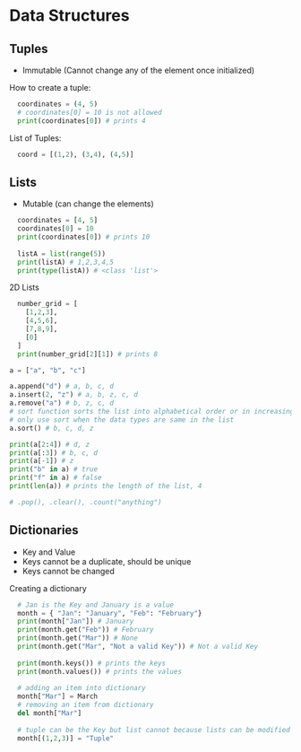 # Data Structures

## Tuples
* Immutable (Cannot change any of the element once initialized)

How to create a tuple:
```python
  coordinates = (4, 5)
  # coordinates[0] = 10 is not allowed
  print(coordinates[0]) # prints 4
```
List of Tuples:
```python
  coord = [(1,2), (3,4), (4,5)]
```

## Lists
* Mutable (can change the elements)
```python
  coordinates = [4, 5]
  coordinates[0] = 10
  print(coordinates[0]) # prints 10 
  
  listA = list(range(5))
  print(listA) # 1,2,3,4,5
  print(type(listA)) # <class 'list'>
```
2D Lists
```python
  number_grid = [
    [1,2,3],
    [4,5,6],
    [7,8,9],
    [0]
  ]
  print(number_grid[2][1]) # prints 8
```
```python
a = ["a", "b", "c"]

a.append("d") # a, b, c, d
a.insert(2, "z") # a, b, z, c, d
a.remove("a") # b, z, c, d
# sort function sorts the list into alphabetical order or in increasing order
# only use sort when the data types are same in the list
a.sort() # b, c, d, z

print(a[2:4]) # d, z
print(a[:3]) # b, c, d
print(a[-1]) # z
print("b" in a) # true
print("f" in a) # false
print(len(a)) # prints the length of the list, 4

# .pop(), .clear(), .count("anything")

```

## Dictionaries
* Key and Value
* Keys cannot be a duplicate, should be unique
* Keys cannot be changed

Creating a dictionary
```python
  # Jan is the Key and January is a value
  month = { "Jan": "January", "Feb": "February"}
  print(month["Jan"]) # January
  print(month.get("Feb")) # February
  print(month.get("Mar")) # None
  print(month.get("Mar", "Not a valid Key")) # Not a valid Key
  
  print(month.keys()) # prints the keys
  print(month.values()) # prints the values
  
  # adding an item into dictionary
  month["Mar"] = March
  # removing an item from dictionary
  del month["Mar"]
  
  # tuple can be the Key but list cannot because lists can be modified
  month[(1,2,3)] = "Tuple"
  
```
